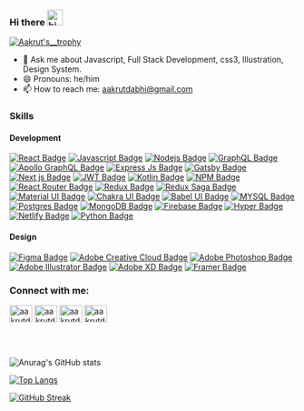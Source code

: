 ### Hi there  <img src="https://user-images.githubusercontent.com/1303154/88677602-1635ba80-d120-11ea-84d8-d263ba5fc3c0.gif" width="28px" alt="hi">

[![Aakrut's__trophy](https://github-profile-trophy.vercel.app/?username=Aakrut&theme=onedark)](https://github.com/ryo-ma/github-profile-trophy)


- 💬 Ask me about Javascript, Full Stack Development, css3, Illustration, Design System.
- 😄 Pronouns: he/him 
- 📫 How to reach me: aakrutdabhi@gmail.com



### Skills

#### Development

<!-- TODO: Make technologies links takes you to repositories -->

[![React Badge](https://img.shields.io/badge/React-20232A?style=for-the-badge&logo=react&logoColor=61DAFB)](#) [![Javascript Badge](https://img.shields.io/badge/JavaScript-323330?style=for-the-badge&logo=javascript&logoColor=F7DF1E)](#) 
[![Nodejs Badge](https://img.shields.io/badge/Node.js-339933?style=for-the-badge&logo=nodedotjs&logoColor=white)](#)
[![GraphQL Badge](https://img.shields.io/badge/GraphQl-E10098?style=for-the-badge&logo=graphql&logoColor=white)](#)
[![Apollo GraphQL Badge](https://img.shields.io/badge/Apollo%20GraphQL-311C87?&style=for-the-badge&logo=Apollo%20GraphQL&logoColor=white)](#)
[![Express Js Badge](https://img.shields.io/badge/Express.js-000000?style=for-the-badge&logo=express&logoColor=white)](#) 
[![Gatsby Badge](https://img.shields.io/badge/Gatsby-663399?style=for-the-badge&logo=gatsby&logoColor=white)](#)
[![Next js Badge](https://img.shields.io/badge/next.js-000000?style=for-the-badge&logo=nextdotjs&logoColor=white)](#) 
[![JWT Badge](https://img.shields.io/badge/JWT-000000?style=for-the-badge&logo=JSON%20web%20tokens&logoColor=white)](#)
[![Kotlin Badge](https://img.shields.io/badge/Kotlin-0095D5?&style=for-the-badge&logo=kotlin&logoColor=white)](#)
[![NPM Badge](https://img.shields.io/badge/npm-CB3837?style=for-the-badge&logo=npm&logoColor=white)](#)
[![React Router Badge](https://img.shields.io/badge/React_Router-CA4245?style=for-the-badge&logo=react-router&logoColor=white)](#)
[![Redux Badge](https://img.shields.io/badge/Redux-593D88?style=for-the-badge&logo=redux&logoColor=white)](#)
[![Redux Saga Badge](https://img.shields.io/badge/Redux%20saga-86D46B?style=for-the-badge&logo=redux%20saga&logoColor=999999)](#)
[![Material UI Badge](https://img.shields.io/badge/Material--UI-0081CB?style=for-the-badge&logo=material-ui&logoColor=white)](#)
[![Chakra UI Badge](https://img.shields.io/badge/Chakra--UI-319795?style=for-the-badge&logo=chakra-ui&logoColor=white)](#)
[![Babel UI Badge](https://img.shields.io/badge/Babel-F9DC3E?style=for-the-badge&logo=babel&logoColor=white)](#)
[![MYSQL Badge](https://img.shields.io/badge/MySQL-00000F?style=for-the-badge&logo=mysql&logoColor=white)](#)
[![Postgres Badge](https://img.shields.io/badge/PostgreSQL-316192?style=for-the-badge&logo=postgresql&logoColor=white)](#)
[![MongoDB Badge](https://img.shields.io/badge/MongoDB-4EA94B?style=for-the-badge&logo=mongodb&logoColor=white)](#)
[![Firebase Badge](https://img.shields.io/badge/firebase-ffca28?style=for-the-badge&logo=firebase&logoColor=black)](#) 
[![Hyper Badge](https://img.shields.io/badge/Hyper-000000?style=for-the-badge&logo=hyper&logoColor=white)](#)
[![Netlify Badge](https://img.shields.io/badge/Netlify-00C7B7?style=for-the-badge&logo=netlify&logoColor=white)](#)
[![Python Badge](https://img.shields.io/badge/Python-FFD43B?style=for-the-badge&logo=python&logoColor=darkgreen)](#)


#### Design
[![Figma Badge](https://img.shields.io/badge/Figma-F24E1E?style=for-the-badge&logo=figma&logoColor=white)](#)
[![Adobe Creative Cloud Badge](https://img.shields.io/badge/Adobe%20Creative%20Cloud-DA1F26?style=for-the-badge&logo=Adobe%20Creative%20Cloud&logoColor=white)](#)
[![Adobe Photoshop Badge](https://img.shields.io/badge/Adobe%20Photoshop-31A8FF?style=for-the-badge&logo=Adobe%20Photoshop&logoColor=black)](#)
[![Adobe Illustrator Badge](https://img.shields.io/badge/Adobe%20Illustrator-FF9A00?style=for-the-badge&logo=adobe%20illustrator&logoColor=white)](#)
[![Adobe XD Badge](https://img.shields.io/badge/Adobe%20XD-470137?style=for-the-badge&logo=Adobe%20XD&logoColor=#FF61F6)](#)
[![Framer Badge](https://img.shields.io/badge/Framer-black?style=for-the-badge&logo=framer&logoColor=blue)](#)


<h3 align="left">Connect with me:</h3>
<p align="left">
<a href="https://twitter.com/aakrut_d" target="blank"><img align="center" src="https://raw.githubusercontent.com/rahuldkjain/github-profile-readme-generator/master/src/images/icons/Social/twitter.svg" alt="aakrutdabhi" height="30" width="40" /></a>
<a href="https://www.instagram.com/aakrutdabhi/" target="blank"><img align="center" src="https://raw.githubusercontent.com/rahuldkjain/github-profile-readme-generator/master/src/images/icons/Social/instagram.svg" alt="aakrutdabhi" height="30" width="40" /></a>
<a href="https://dribbble.com/AakrutDabhi" target="blank"><img align="center" src="https://raw.githubusercontent.com/rahuldkjain/github-profile-readme-generator/master/src/images/icons/Social/dribbble.svg" alt="aakrutdabhi" height="30" width="40" /></a>
<a href="https://www.behance.net/aakrutdabhi" target="blank"><img align="center" src="https://raw.githubusercontent.com/rahuldkjain/github-profile-readme-generator/master/src/images/icons/Social/behance.svg" alt="aakrutdabhi" height="30" width="40" /></a>
</p>

<br />
<br />


![Anurag's GitHub stats](https://github-readme-stats.vercel.app/api?username=Aakrut&show_icons=true&theme=dark)

[![Top Langs](https://github-readme-stats.vercel.app/api/top-langs/?username=Aakrut&layout=compact)](https://github.com/anuraghazra/github-readme-stats)

[![GitHub Streak](https://github-readme-streak-stats.herokuapp.com/?user=Aakrut&theme=dark)](https://git.io/streak-stats)



